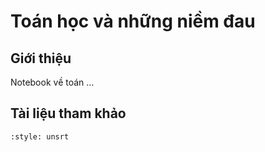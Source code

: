 # Toán học và những niềm đau

## Giới thiệu

Notebook về toán ...

## Tài liệu tham khảo

```{bibliography}
:style: unsrt
```